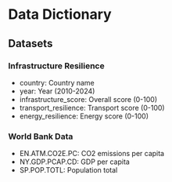 # Data Dictionary

## Datasets

### Infrastructure Resilience
- country: Country name
- year: Year (2010-2024)
- infrastructure_score: Overall score (0-100)
- transport_resilience: Transport score (0-100)
- energy_resilience: Energy score (0-100)

### World Bank Data
- EN.ATM.CO2E.PC: CO2 emissions per capita
- NY.GDP.PCAP.CD: GDP per capita
- SP.POP.TOTL: Population total
